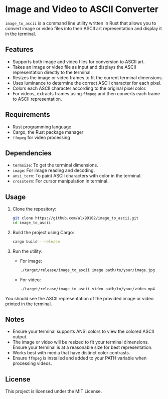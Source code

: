 # Image and Video to ASCII Converter

`image_to_ascii` is a command line utility written in Rust that allows you to convert image or video files into their ASCII art representation and display it in the terminal.

## Features

- Supports both image and video files for conversion to ASCII art.
- Takes an image or video file as input and displays the ASCII representation directly to the terminal.
- Resizes the image or video frames to fit the current terminal dimensions.
- Uses luminance to determine the correct ASCII character for each pixel.
- Colors each ASCII character according to the original pixel color.
- For videos, extracts frames using `ffmpeg` and then converts each frame to ASCII representation.

## Requirements

- Rust programming language
- Cargo, the Rust package manager
- `ffmpeg` for video processing

## Dependencies

- `termsize`: To get the terminal dimensions.
- `image`: For image reading and decoding.
- `ansi_term`: To paint ASCII characters with color in the terminal.
- `crossterm`: For cursor manipulation in terminal.

## Usage

1. Clone the repository:
    ```bash
    git clone https://github.com/alx99102/image_to_ascii.git
    cd image_to_ascii
    ```

2. Build the project using Cargo:
    ```bash
    cargo build --release
    ```

3. Run the utility:

   - For image:
     ```bash
     ./target/release/image_to_ascii image path/to/your/image.jpg
     ```

   - For video:
     ```bash
     ./target/release/image_to_ascii video path/to/your/video.mp4
     ```

You should see the ASCII representation of the provided image or video printed in the terminal.

## Notes

- Ensure your terminal supports ANSI colors to view the colored ASCII output.
- The image or video will be resized to fit your terminal dimensions. Ensure your terminal is at a reasonable size for best representation.
- Works best with media that have distinct color contrasts.
- Ensure `ffmpeg` is installed and added to your PATH variable when processing videos.

## License

This project is licensed under the MIT License.